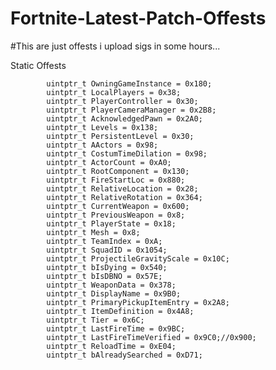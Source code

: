 # Fortnite-Latest-Patch-Offests

#This are just offests i upload sigs in some hours...

Static Offests

			uintptr_t OwningGameInstance = 0x180;
			uintptr_t LocalPlayers = 0x38;
			uintptr_t PlayerController = 0x30;
			uintptr_t PlayerCameraManager = 0x2B8;
			uintptr_t AcknowledgedPawn = 0x2A0;
			uintptr_t Levels = 0x138;
			uintptr_t PersistentLevel = 0x30;
			uintptr_t AActors = 0x98;
			uintptr_t CostumTimeDilation = 0x98;
			uintptr_t ActorCount = 0xA0;
			uintptr_t RootComponent = 0x130;
			uintptr_t FireStartLoc = 0x880;
			uintptr_t RelativeLocation = 0x28;
			uintptr_t RelativeRotation = 0x364;
			uintptr_t CurrentWeapon = 0x600;
			uintptr_t PreviousWeapon = 0x8;
			uintptr_t PlayerState = 0x18;
			uintptr_t Mesh = 0x8;
			uintptr_t TeamIndex = 0xA;
			uintptr_t SquadID = 0x1054;
			uintptr_t ProjectileGravityScale = 0x10C;
			uintptr_t bIsDying = 0x540;
			uintptr_t bIsDBNO = 0x57E;
			uintptr_t WeaponData = 0x378;
			uintptr_t DisplayName = 0x9B0;
			uintptr_t PrimaryPickupItemEntry = 0x2A8;
			uintptr_t ItemDefinition = 0x4A8;
			uintptr_t Tier = 0x6C;
			uintptr_t LastFireTime = 0x9BC;
			uintptr_t LastFireTimeVerified = 0x9C0;//0x900;
			uintptr_t ReloadTime = 0xE04;
			uintptr_t bAlreadySearched = 0xD71;
